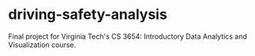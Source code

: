 # driving-safety-analysis
Final project for Virginia Tech's CS 3654: Introductory Data Analytics and Visualization course.
